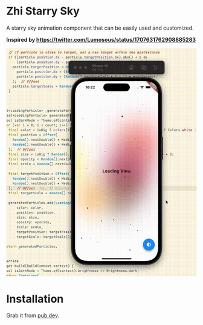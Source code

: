 # Zhi Starry Sky

A starry sky animation component that can be easily used and customized.

**Inspired by https://twitter.com/Lumosous/status/1707631762908885283**

![](files/preview.gif)

# Installation

Grab it from [pub.dev](https://pub.dev/packages/zhi_starry_sky/score).
